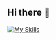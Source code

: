 ## Hi there 👋

[![My Skills](https://skillicons.dev/icons?i=js,html,css,php,jquery,java,cs)](https://skillicons.dev)
